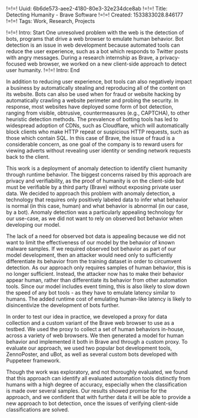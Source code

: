 !=!=! Uuid: 6b6de573-aee2-4180-80e3-32e234dce8ab
!=!=! Title: Detecting Humanity - Brave Software
!=!=! Created: 1533833028.846177
!=!=! Tags: Work, Research, Projects

!=!=! Intro: Start
One unresolved problem with the web is the detection of bots, programs that drive a web browser to emulate human behavior. Bot detection is an issue in web development because automated tools can reduce the user experience, such as a bot which responds to Twitter posts with angry messages. During a research internship as Brave, a privacy-focused web browser, we worked on a new client-side approach to detect user humanity.
!=!=! Intro: End

In addition to reducing user experience, bot tools can also negatively impact a business by automatically stealing and reproducing all of the content on its website. Bots can also be used when for fraud or website hacking by automatically crawling a website perimeter and probing the security. In response, most websites have deployed some form of bot detection, ranging from visible, obtrusive, countermeasures (e.g., CAPTCHA), to other heuristic detection methods.  The prevalence of botting tools has led to widespread adoption of CDNs, such as Cloudflare, which will automatically block clients who make HTTP repeat or suspicious HTTP requests, such as those which contain SQL. In this case of Brave, the issue of fraud is a considerable concern, as one goal of the company is to reward users for viewing adverts without revealing user identity or sending network requests back to the client.

This work is a deployment of anomaly detection to identify client humanity through runtime behavior. The biggest concerns raised by this approach are privacy and verifiability, as the proof of humanity is on the client-side but must be verifiable by a third party (Brave) without exposing private user data. We decided to approach this problem with anomaly detection, a technology that requires only positively labeled data to infer what behavior is normal (in this case, human) and what behavior is abnormal (in our case, by a bot). Anomaly detection was a particularly appealing technology for our use-case, as we did not want to rely on observed bot behavior when developing our model. 

The lack of a need for observed bot data is appealing because we did not want to limit the effectiveness of our model by the behavior of known malware samples. If we required observed bot behavior as part of our model development, then an attacker would need only to sufficiently differentiate its behavior from the training dataset in order to circumvent detection. As our approach only requires samples of human behavior, this is no longer sufficient. Instead, the attacker now has to make their behavior appear human, rather than differentiate its behavior from other automation tools. Since our model includes event timing, this is also likely to slow down the speed of any bot tools - as they have to emulate latency similar to humans. The added runtime cost of emulating human-like latency is likely to disincentivize the development of bots further.

In order to test our idea in practice, we developed a proxy for data collection and a custom variant of the Brave web browser to use as a testbed. We used the proxy to collect a set of human behaviors in-house, across a variety of web browsers. We then generated a model for human behavior and implemented it both in Brave and through a custom proxy. To evaluate our approach, we used two popular bot development tools, ZennoPoster, and uBot, as well as several custom bots developed with Puppeteer framework.

Though the work was exploratory, and not thoroughly evaluated,  we found that this approach can identify all evaluated automation tools distinctly from humans with a high degree of accuracy, especially when the classification is made over several samples. Our results showed promise for the approach, and we  confident that with further data it will be able to provide a new approach to bot detection, once the issues of verifying client-side classifications are solved.
